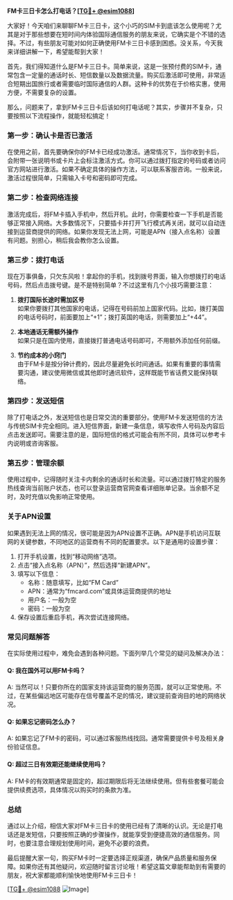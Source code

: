 **FM卡三日卡怎么打电话？[[TG💪+ @esim1088](https://t.me/s/esim1088)]**

大家好！今天咱们来聊聊FM卡三日卡，这个小巧的SIM卡到底该怎么使用呢？尤其是对于那些想要在短时间内体验国际通信服务的朋友来说，它确实是个不错的选择。不过，有些朋友可能对如何正确使用FM卡三日卡感到困惑。没关系，今天我来详细讲解一下，希望能帮到大家！

首先，我们得知道什么是FM卡三日卡。简单来说，这是一张预付费的SIM卡，通常包含一定量的通话时长、短信数量以及数据流量。购买后激活即可使用，非常适合短期出国旅行或者需要临时国际通信的人群。这种卡的优势在于价格实惠，使用方便，不需要复杂的设置。

那么，问题来了，拿到FM卡三日卡后该如何打电话呢？其实，步骤并不复杂，只要按照以下流程操作，就能轻松搞定！

### **第一步：确认卡是否已激活**
在使用之前，首先要确保你的FM卡已经成功激活。通常情况下，当你收到卡后，会附带一张说明书或卡片上会标注激活方式。你可以通过拨打指定的号码或者访问官方网站进行激活。如果不确定具体的操作方法，可以联系客服咨询。一般来说，激活过程很简单，只需输入卡号和密码即可完成。

### **第二步：检查网络连接**
激活完成后，将FM卡插入手机中，然后开机。此时，你需要检查一下手机是否能够正常接入网络。大多数情况下，只要插卡并打开飞行模式再关闭，就可以自动连接到运营商提供的网络。如果你发现无法上网，可能是APN（接入点名称）设置有问题。别担心，稍后我会教你怎么设置。

### **第三步：拨打电话**
现在万事俱备，只欠东风啦！拿起你的手机，找到拨号界面，输入你想拨打的电话号码，然后点击拨号键。是不是特别简单？不过这里有几个小技巧需要注意：

1. **拨打国际长途时需加区号**  
   如果你要拨打其他国家的电话，记得在号码前加上国家代码。比如，拨打美国的电话号码时，前面要加上“+1”；拨打英国的电话，则需要加上“+44”。

2. **本地通话无需额外操作**  
   如果只是在国内使用，直接拨打普通电话号码即可，不用额外添加任何前缀。

3. **节约成本的小窍门**  
   由于FM卡是按分钟计费的，因此尽量避免长时间通话。如果有重要的事情需要沟通，建议使用微信或其他即时通讯软件，这样既能节省话费又能保持联络。

### **第四步：发送短信**
除了打电话之外，发送短信也是日常交流的重要部分。使用FM卡发送短信的方法与传统SIM卡完全相同。进入短信界面，新建一条信息，填写收件人号码及内容后点击发送即可。需要注意的是，国际短信的格式可能会有所不同，具体可以参考卡内说明或咨询客服。

### **第五步：管理余额**
使用过程中，记得随时关注卡内剩余的通话时长和流量。可以通过拨打特定的服务热线查询当前账户状态，也可以登录运营商官网查看详细账单记录。当余额不足时，及时充值以免影响正常使用。

### **关于APN设置**
如果遇到无法上网的情况，很可能是因为APN设置不正确。APN是手机访问互联网的关键参数，不同地区的运营商有不同的配置要求。以下是通用的设置步骤：

1. 打开手机设置，找到“移动网络”选项。
2. 点击“接入点名称（APN）”，然后选择“新建APN”。
3. 填写以下信息：
   - 名称：随意填写，比如“FM Card”
   - APN：通常为“fmcard.com”或具体运营商提供的地址
   - 用户名：一般为空
   - 密码：一般为空
4. 保存设置后重启手机，再次尝试连接网络。

### **常见问题解答**
在实际使用过程中，难免会遇到各种问题。下面列举几个常见的疑问及解决办法：

#### Q: 我在国外可以用FM卡吗？
A: 当然可以！只要你所在的国家支持该运营商的服务范围，就可以正常使用。不过，在某些偏远地区可能存在信号覆盖不足的情况，建议提前查询目的地的网络状况。

#### Q: 如果忘记密码怎么办？
A: 如果忘记了FM卡的密码，可以通过客服热线找回。通常需要提供卡号及相关身份验证信息。

#### Q: 超过三日有效期还能继续使用吗？
A: FM卡的有效期通常是固定的，超过期限后将无法继续使用。但有些套餐可能会提供续费选项，具体情况以购买时的条款为准。

### **总结**
通过以上介绍，相信大家对FM卡三日卡的使用已经有了清晰的认识。无论是打电话还是发短信，只要按照正确的步骤操作，就能享受到便捷高效的通信服务。同时，也要注意合理规划使用时间，避免不必要的浪费。

最后提醒大家一句，购买FM卡时一定要选择正规渠道，确保产品质量和服务保障。如果你还有其他疑问，欢迎随时留言讨论哦！希望这篇文章能帮助到有需要的朋友，祝大家都能顺利愉快地使用FM卡三日卡！

[[TG💪+ @esim1088](https://t.me/s/esim1088) ![Image](https://i.postimg.cc/4NQfJmqS/Snipaste-2025-05-13-00-14-12.png)]